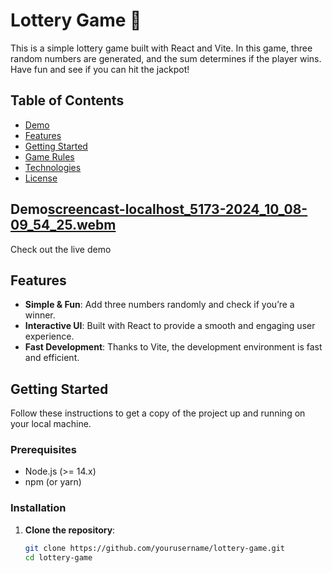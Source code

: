 # Lottery Game 🎲

This is a simple lottery game built with React and Vite. In this game, three random numbers are generated, and the sum determines if the player wins. Have fun and see if you can hit the jackpot!

## Table of Contents
- [Demo](#demo)
- [Features](#features)
- [Getting Started](#getting-started)
- [Game Rules](#game-rules)
- [Technologies](#technologies)
- [License](#license)

## Demo[screencast-localhost_5173-2024_10_08-09_54_25.webm](https://github.com/user-attachments/assets/7d2267b7-5548-4884-bcce-85b82f791efe)

Check out the live demo 




## Features
- **Simple & Fun**: Add three numbers randomly and check if you’re a winner.
- **Interactive UI**: Built with React to provide a smooth and engaging user experience.
- **Fast Development**: Thanks to Vite, the development environment is fast and efficient.

## Getting Started
Follow these instructions to get a copy of the project up and running on your local machine.

### Prerequisites
- Node.js (>= 14.x)
- npm (or yarn)

### Installation
1. **Clone the repository**:
   ```bash
   git clone https://github.com/yourusername/lottery-game.git
   cd lottery-game
